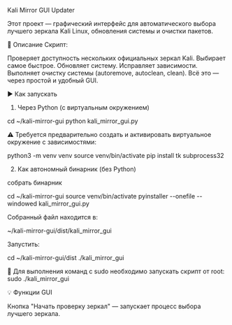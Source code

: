 Kali Mirror GUI Updater

Этот проект — графический интерфейс для автоматического выбора лучшего зеркала Kali Linux, обновления системы и очистки пакетов.

📌 Описание
Скрипт:

Проверяет доступность нескольких официальных зеркал Kali.
Выбирает самое быстрое.
Обновляет систему.
Исправляет зависимости.
Выполняет очистку системы (autoremove, autoclean, clean).
Всё это — через простой и удобный GUI.

▶️ Как запускать

1. Через Python (с виртуальным окружением)

cd ~/kali-mirror-gui
python kali_mirror_gui.py

⚠️ Требуется предварительно создать и активировать виртуальное окружение с зависимостями: 

python3 -m venv venv
source venv/bin/activate
pip install tk subprocess32

2. Как автономный бинарник (без Python)

собрать бинарник

cd ~/kali-mirror-gui
source venv/bin/activate
pyinstaller --onefile --windowed kali_mirror_gui.py

Собранный файл находится в:

~/kali-mirror-gui/dist/kali_mirror_gui

Запустить:

cd ~/kali-mirror-gui/dist
./kali_mirror_gui

🔐 Для выполнения команд с sudo необходимо запускать скрипт от root: 
sudo ./kali_mirror_gui

💡 Функции GUI

Кнопка "Начать проверку зеркал" — запускает процесс выбора лучшего зеркала.
